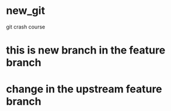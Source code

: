 # new_git
git crash course 

# this is new branch in the feature branch


# change in the upstream feature branch

